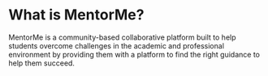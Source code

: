 # What is MentorMe?
MentorMe is a community-based collaborative platform built to help students overcome challenges in the academic and professional environment by providing them with a platform to find the right guidance to help them succeed.
